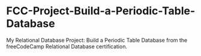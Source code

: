 # FCC-Project-Build-a-Periodic-Table-Database
My Relational Database Project: Build a Periodic Table Database from the freeCodeCamp Relational Database certification.

